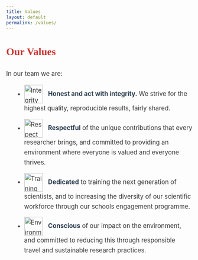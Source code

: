 ```yaml
---
title: Values
layout: default
permalink: /values/
---
```


<h1 class="values-page-title">Our Values</h1>

<!-- /Page Styling  -->
<style>

body {
  font-family:Poppins,-apple-system,BlinkMacSystemFont,"Segoe UI",Roboto,"Helvetica Neue",Arial,sans-serif; 
  color: #333; 
  padding-left: 60px;
  padding-right: 60px;
}

.values-page-title {
  font-family: 'Georgia', serif; /* Example font family */
  font-size: 2em;
  color: #CC3333; /* Custom color */
  text-align: left;
  margin-bottom: 30px;
}

.values-page-intro, .values-page-outro {
  font-size: 1.2em;
  margin-bottom: 50px; /* Adds space between text and team blocks */
  line-height: 1.6;
  text-align: left; /* Optional: center the text */
}

ul {
  line-height: 1.6;
  margin-left: 20px;
}

ul li {
  margin-bottom: 15px; /* Add space between the list items */
}

ul li strong {
  color: #2c3e50; /* Optional: different color for emphasis */
}

/* Style for the small icons before each point */
.value-icon {
  width: 50px; /* Set the size of the icon */
  height: 50px; /* Ensure the icon is square */
  margin-right: 10px; /* Add space between the icon and the text */
  vertical-align: middle; /* Align the icon with the text */
}

</style>

<!-- Text before the team blocks -->
<div class="values-page-intro">

<p>In our team we are:</p>

<ul>
  <li>
    <img src="{{ '/assets/img/values_im1.jpg' | relative_url }}" alt="Integrity Icon" class="value-icon" />
    <strong>Honest and act with integrity.</strong> We strive for the highest quality, reproducible results, fairly shared.
  </li>

  <li>
    <img src="{{ '/assets/img/values_im2.jpg' | relative_url }}" alt="Respect Icon" class="value-icon" />
    <strong>Respectful</strong> of the unique contributions that every researcher brings, and committed to providing an environment where everyone is valued and everyone thrives.
  </li>

  <li>
    <img src="{{ '/assets/img/values_im3.jpg' | relative_url }}" alt="Training Icon" class="value-icon" />
    <strong>Dedicated</strong> to training the next generation of scientists, and to increasing the diversity of our scientific workforce through our schools engagement programme.
  </li>

  <li>
    <img src="{{ '/assets/img/values_im4.jpg' | relative_url }}" alt="Environment Icon" class="value-icon" />
    <strong>Conscious</strong> of our impact on the environment, and committed to reducing this through responsible travel and sustainable research practices.
  </li>
</ul>

</div>
